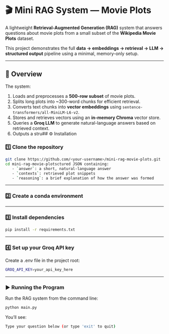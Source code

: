 # 🎬 Mini RAG System — Movie Plots

A lightweight **Retrieval-Augmented Generation (RAG)** system that answers questions about movie plots from a small subset of the **Wikipedia Movie Plots** dataset.

This project demonstrates the full **data → embeddings → retrieval → LLM → structured output** pipeline using a minimal, memory-only setup.

---

## 🚀 Overview

The system:
1. Loads and preprocesses a **500-row subset** of movie plots.
2. Splits long plots into ~300-word chunks for efficient retrieval.
3. Converts text chunks into **vector embeddings** using `sentence-transformers/all-MiniLM-L6-v2`.
4. Stores and retrieves vectors using an **in-memory Chroma** vector store.
5. Queries a **Groq LLM** to generate natural-language answers based on retrieved context.
6. Outputs a stru## ⚙️ Installation

### 1️⃣ Clone the repository
```bash
git clone https://github.com/<your-username>/mini-rag-movie-plots.git
cd mini-rag-movie-plotsctured JSON containing:
   - `answer`: a short, natural-language answer  
   - `contexts`: retrieved plot snippets  
   - `reasoning`: a brief explanation of how the answer was formed
```

---
### 2️⃣ Create a conda environment

---

### 3️⃣ Install dependencies
``` bash
pip install -r requirements.txt
```
---
### 4️⃣ Set up your Groq API key

Create a .env file in the project root:
``` bash
GROQ_API_KEY=your_api_key_here
```

---

### ▶️ Running the Program

Run the RAG system from the command line:
``` bash
python main.py
```

You’ll see:
``` bash
Type your question below (or type 'exit' to quit)
```


